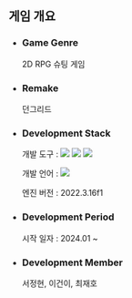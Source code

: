 <h2 id="Outline">게임 개요</h2>
<ul>
    <li>
        <h3>Game Genre</h3>
        2D RPG 슈팅 게임
    </li> 
    <li>
        <h3>Remake</h3>
        던그리드
    </li>
    <li>
        <h3>Development Stack</h3>
        <p>개발 도구 : <img src="https://img.shields.io/badge/VisualStudio-5C2D91?style=flat&logo=VisualStudio&logoColor=white"/> <img src="https://img.shields.io/badge/Visual Studio Code-007ACC?style=flat&logo=visualstudiocode&logoColor=white"/> <img src="https://img.shields.io/badge/Unity-000000?style=flat&logo=unity&logoColor=white"/></p>
        <p>개발 언어 : <img src="https://img.shields.io/badge/C%23-239120?style=flat&logo=csharp&logoColor=white"/></p>
        <p>엔진 버전 : 2022.3.16f1</p>
    </li>
    <li>
        <h3>Development Period</h3>
        <p>시작 일자 : 2024.01 ~</p>
    </li>
    <li>
        <h3>Development Member</h3>
        서정현, 이건이, 최재호
    </li>
</ul>